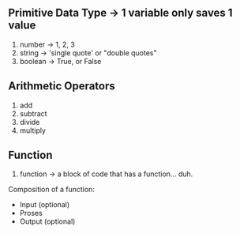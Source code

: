 ## Primitive Data Type -> 1 variable only saves 1 value

1. number -> 1, 2, 3
2. string -> 'single quote' or "double quotes"
3. boolean -> True, or False

## Arithmetic Operators
1. add
2. subtract
3. divide
4. multiply

## Function
1. function -> a block of code that has a function... duh.

Composition of a function:
- Input (optional)
- Proses
- Output (optional)